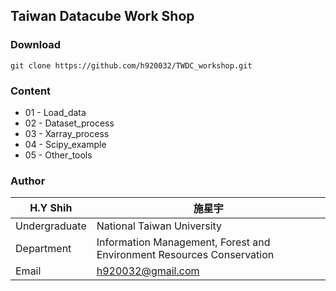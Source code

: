 ## Taiwan Datacube Work Shop

### Download
	git clone https://github.com/h920032/TWDC_workshop.git

### Content
* 01 - Load_data
* 02 - Dataset_process
* 03 - Xarray_process
* 04 - Scipy_example
* 05 - Other_tools

### Author
|H.Y Shih|施星宇
|---|---
|Undergraduate | National Taiwan University
|Department|Information Management, Forest and Environment Resources Conservation
|Email|h920032@gmail.com|

